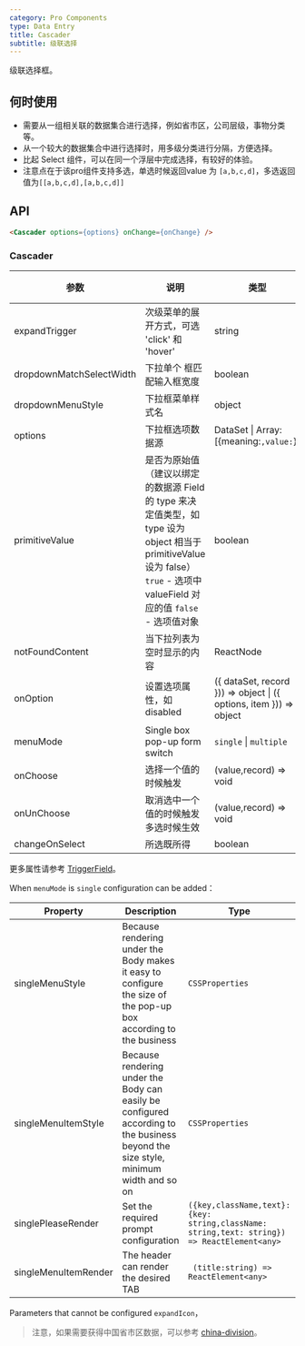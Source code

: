 ```yaml
---
category: Pro Components
type: Data Entry
title: Cascader
subtitle: 级联选择
---
```


级联选择框。

## 何时使用

- 需要从一组相关联的数据集合进行选择，例如省市区，公司层级，事物分类等。
- 从一个较大的数据集合中进行选择时，用多级分类进行分隔，方便选择。
- 比起 Select 组件，可以在同一个浮层中完成选择，有较好的体验。
- 注意点在于该pro组件支持多选，单选时候返回value 为 `[a,b,c,d]`，多选返回值为`[[a,b,c,d],[a,b,c,d]]`

## API

```html
<Cascader options={options} onChange={onChange} />
```

### Cascader

| 参数 | 说明 | 类型 | 默认值 |
| --- | --- | --- | --- |
| expandTrigger | 次级菜单的展开方式，可选 'click' 和 'hover' | string | 'click' |
| dropdownMatchSelectWidth | 下拉单个      框匹配输入框宽度 | boolean | true |
| dropdownMenuStyle | 下拉框菜单样式名 | object |  |
| options | 下拉框选项数据源 | DataSet \| Array:[{meaning:``,value:``}] |  |
| primitiveValue | 是否为原始值（建议以绑定的数据源 Field 的 type 来决定值类型，如 type 设为 object 相当于 primitiveValue 设为 false）`true` - 选项中 valueField 对应的值 `false` - 选项值对象 | boolean |  |
| notFoundContent | 当下拉列表为空时显示的内容 | ReactNode |  |
| onOption | 设置选项属性，如 disabled | ({ dataSet, record })) => object \| ({ options, item })) => object |  |
| menuMode | Single box pop-up form switch| `single` \| `multiple` | - |
| onChoose | 选择一个值的时候触发| (value,record) => void | - |
| onUnChoose | 取消选中一个值的时候触发多选时候生效|  (value,record) => void | - |
| changeOnSelect | 所选既所得 | boolean | - |

更多属性请参考 [TriggerField](/components-pro/trigger-field/#TriggerField)。

When `menuMode` is `single` configuration can be added：

| Property | Description | Type | Default |
| --- | --- | --- | --- |
| singleMenuStyle | Because rendering under the Body makes it easy to configure the size of the pop-up box according to the business | `CSSProperties` |  |
| singleMenuItemStyle | Because rendering under the Body can easily be configured according to the business beyond the size style, minimum width and so on | `CSSProperties` |  |
| singlePleaseRender | Set the required prompt configuration | `({key,className,text}:{key: string,className: string,text: string}) => ReactElement<any>` |  |
| singleMenuItemRender | The header can render the desired TAB | ` (title:string) => ReactElement<any>` |  |

Parameters that cannot be configured `expandIcon`，



> 注意，如果需要获得中国省市区数据，可以参考 [china-division](https://gist.github.com/afc163/7582f35654fd03d5be7009444345ea17)。